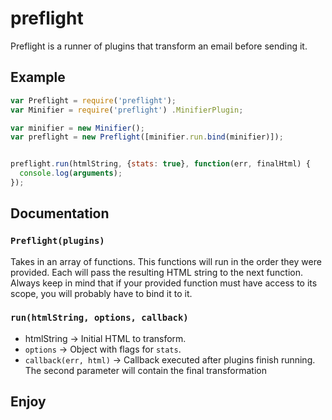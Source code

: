 # preflight

Preflight is a runner of plugins that transform an email before sending it.

## Example

```js
var Preflight = require('preflight');
var Minifier = require('preflight') .MinifierPlugin;

var minifier = new Minifier();
var preflight = new Preflight([minifier.run.bind(minifier)]);


preflight.run(htmlString, {stats: true}, function(err, finalHtml) {
  console.log(arguments);
});

```

## Documentation

### `Preflight(plugins)`
Takes in an array of functions. This functions will run in the order they were provided. Each will pass the resulting HTML string to the next function. Always keep in mind that if your provided function must have access to its scope, you will probably have to bind it to it.

### `run(htmlString, options, callback)`

* htmlString -> Initial HTML to transform.
* `options` -> Object with flags for `stats`.
* `callback(err, html)` -> Callback executed after plugins finish running. The second parameter will contain the final transformation

## Enjoy
